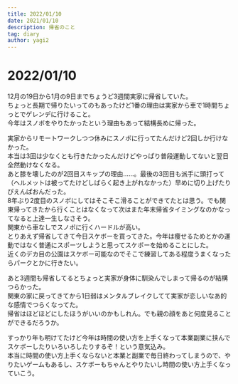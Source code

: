 ```yaml
---
title: 2022/01/10
date: 2021/01/10
description: 帰省のこと
tag: diary
author: yagi2
---
```


# 2022/01/10  
12月の19日から1月の9日までちょうど3週間実家に帰省していた。  
ちょっと長期で帰りたいってのもあったけど1番の理由は実家から車で1時間ちょっとでゲレンデに行けること。  
今年はスノボをやりたかったという理由もあって結構長めに帰った。  
  
実家からリモートワークしつつ休みにスノボに行ってたんだけど2回しか行けなかった。  
本当は3回は少なくとも行きたかったんだけどやっぱり普段運動してないと翌日全然動けなくなる。  
あと膝を壊したのが2回目スキップの理由……。最後の3回目も派手に頭打って（ヘルメットは被ってたけどしばらく起き上がれなかった）早めに切り上げたりぴえんぱおんだった。  
8年ぶり2度目のスノボにしてはそこそこ滑ることができてたとは思う。でも関東帰ってきたから行くことはなくなって次はまた年末帰省タイミングなのかなってなると上達一生しなさそう。  
関東から車なしでスノボに行くハードルが高い。  
とりあえず帰省してきて今日スケボーを買ってきた。今年は痩せるためとかの運動ではなく普通にスポーツしようと思ってスケボーを始めることにした。  
近くのデカ目の公園はスケボー可能なのでそこで練習してある程度うまくなったらパークとかに行きたい。  
  
あと3週間も帰省してるとちょっと実家が身体に馴染んでしまって帰るのが結構つらかった。  
関東の家に戻ってきてから1日弱はメンタルブレイクしてて実家が恋しいなあ的な感情でつらくなってた。  
帰省はほどほどにしたほうがいいのかもしれん。でも親の顔をあと何度見ることができるだろうか。  
  
すっかり年も明けてたけど今年は時間の使い方を上手くなって本業副業に挟んでスケボーしたりいろいろしたりするぞ！という意気込み。  
本当に時間の使い方上手くならないと本業と副業で毎日終わってしまうので、やりたいゲームもあるし、スケボーもちゃんとやりたいし時間の使い方上手くなっていこう。  